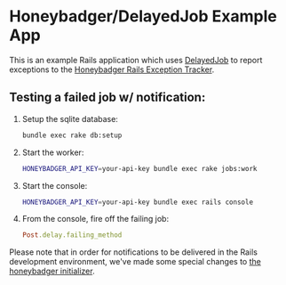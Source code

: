 # Honeybadger/DelayedJob Example App

This is an example Rails application which uses
[DelayedJob](https://github.com/collectiveidea/delayed_job) to report
exceptions to the [Honeybadger Rails Exception
Tracker](https://www.honeybadger.io/).

## Testing a failed job w/ notification:

1. Setup the sqlite database:

    ```sh
    bundle exec rake db:setup
    ```

2. Start the worker:

    ```sh
    HONEYBADGER_API_KEY=your-api-key bundle exec rake jobs:work
    ```

3. Start the console:

   ```sh
   HONEYBADGER_API_KEY=your-api-key bundle exec rails console
   ```

4. From the console, fire off the failing job:

    ```ruby
    Post.delay.failing_method
    ```

Please note that in order for notifications to be delivered in the Rails
development environment, we've made some special changes to [the
honeybadger initializer](./config/initializers/honeybadger.rb).
